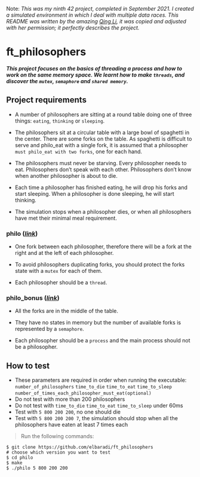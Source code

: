 Note: _This was my ninth 42 project, completed in September 2021. I created a simulated environment in which I deal with multiple data races. This README was written by the amazing [Qing Li](https://github.com/qingqingqingli), it was copied and adjusted with her permission; it perfectly describes the project._

# ft_philosophers

***This project focuses on the basics of threading a process and how to work on the same memory space. We learnt how to make `threads`, and discover the `mutex`, `semaphore` and `shared memory`.***

## Project requirements

- A number of philosophers are sitting at a round table doing one of three things: `eating`, `thinking` or `sleeping`. 
  
- The philosophers sit at a circular table with a large bowl of spaghetti in the center. There are some forks on the table. As spaghetti is difficult to serve and philo_eat with a single fork, it is assumed that a philosopher `must philo_eat with two forks`, one for each hand.

- The philosophers must never be starving. Every philosopher needs to eat. Philosophers don’t speak with each other. Philosophers don’t know when another philosopher is about to die. 

- Each time a philosopher has finished eating, he will drop his forks and start sleeping. When a philosopher is done sleeping, he will start thinking.

- The simulation stops when a philosopher dies, or when all philosophers have met their minimal meal requirement.

### philo ([*link*](https://github.com/elbaradi/ft_philosophers/blob/main/philo))

- One fork between each philosopher, therefore there will be a fork at the right and at the left of each philosopher.
  
- To avoid philosophers duplicating forks, you should protect the forks state with a `mutex` for each of them.
  
- Each philosopher should be a `thread`.

### philo_bonus ([*link*](https://github.com/elbaradi/ft_philosophers/blob/main/philo_bonus))

- All the forks are in the middle of the table.
  
- They have no states in memory but the number of available forks is represented by a `semaphore`.
  
- Each philosopher should be a `process` and the main process should not be a philosopher.

## How to test

- These parameters are required in order when running the executable: `number_of_philosophers` `time_to_die` `time_to_eat` `time_to_sleep` `number_of_times_each_philosopher_must_eat(optional)`
- Do not test with more than 200 philosophers
- Do not test with `time_to_die` `time_to_eat` `time_to_sleep` under 60ms
- Test with `5 800 200 200`, no one should die
- Test with `5 800 200 200 7`, the simulation should stop when all the philosophers have eaten at least 7 times each

> Run the following commands:

```shell
$ git clone https://github.com/elbaradi/ft_philosophers
# choose which version you want to test
$ cd philo
$ make
$ ./philo 5 800 200 200
```
